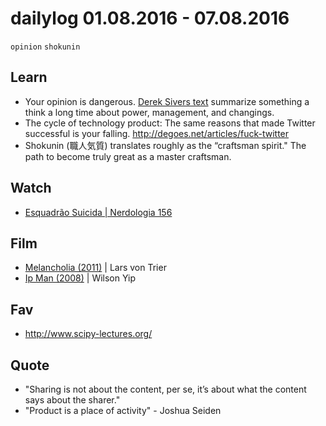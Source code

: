 # dailylog 01.08.2016 - 07.08.2016

`opinion` `shokunin`

## Learn

- Your opinion is dangerous. [Derek Sivers text](https://sivers.org/2c) summarize something a think a long time about power, management, and changings.
- The cycle of technology product: The same reasons that made Twitter successful is your falling. http://degoes.net/articles/fuck-twitter
- Shokunin (職人気質) translates roughly as the “craftsman spirit." The path to become truly great as a master craftsman.

## Watch

- [Esquadrão Suicida | Nerdologia 156](https://www.youtube.com/watch?v=MhZnLKhsH4w)

## Film

- [Melancholia (2011)](https://letterboxd.com/zehfernandes/film/melancholia/) | Lars von Trier
- [Ip Man (2008)](https://letterboxd.com/zehfernandes/film/ip-man/) | Wilson Yip

## Fav

- http://www.scipy-lectures.org/

## Quote

- "Sharing is not about the content, per se, it’s about what the content says about the sharer."
- "Product is a place of activity" - Joshua Seiden
